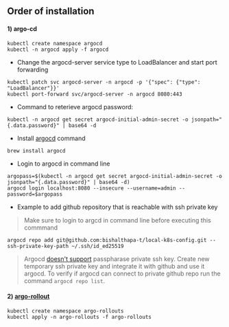 ## Order of installation 

#### 1) argo-cd

```
kubectl create namespace argocd
kubectl -n argocd apply -f argocd 
```

- Change the argocd-server service type to LoadBalancer and start port forwarding
```
kubectl patch svc argocd-server -n argocd -p '{"spec": {"type": "LoadBalancer"}}'
kubectl port-forward svc/argocd-server -n argocd 8080:443
```
- Command to reterieve argocd password:
```
kubectl -n argocd get secret argocd-initial-admin-secret -o jsonpath="{.data.password}" | base64 -d
```

- Install [argocd](https://argo-cd.readthedocs.io/en/stable/cli_installation) command
```
brew install argocd
```

- Login to argocd in command line
```
argopass=$(kubectl -n argocd get secret argocd-initial-admin-secret -o jsonpath="{.data.password}" | base64 -d)
argocd login localhost:8080 --insecure --username=admin --password=$argopass
```

- Example to add github repository that is reachable with ssh private key
> Make sure to login to argcd in command line before executing this commmand
```
argocd repo add git@github.com:bishalthapa-t/local-k8s-config.git --ssh-private-key-path ~/.ssh/id_ed25519
```
> Argocd [doesn't support](https://github.com/argoproj/argo-cd/issues/1894) passpharase private ssh key.  Create new temporary ssh private key and integrate it with github and use it argocd. To verify if argocd can connect to private github repo run the command `argocd repo list`.


#### 2) [argo-rollout](https://argoproj.github.io/argo-rollouts/installation/)

```
kubectl create namespace argo-rollouts
kubectl apply -n argo-rollouts -f argo-rollouts
```
